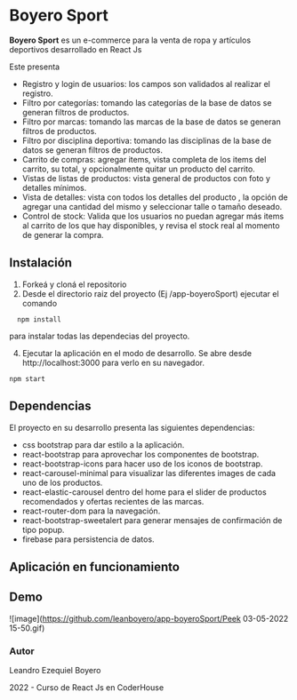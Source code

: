 # Boyero Sport 

**Boyero Sport** es  un e-commerce para la venta de ropa y artículos deportivos desarrollado en React Js

Este presenta 

 - Registro y login de usuarios: los campos son validados al realizar el registro.
- Filtro por categorías: tomando las categorías de la base de datos se generan filtros de productos.
- Filtro por marcas: tomando las marcas de la base de datos se generan filtros de productos.
- Filtro por disciplina deportiva: tomando las disciplinas de la base de datos se generan filtros de productos.
-  Carrito de compras:  agregar items, vista completa de los items del carrito, su total, y opcionalmente quitar un producto del carrito.
- Vistas de listas de productos: vista general de productos con foto y detalles mínimos.
- Vista de detalles: vista con todos los detalles del producto , la opción de agregar una cantidad del mismo y seleccionar talle o tamaño deseado.
-  Control de stock: Valida que los usuarios no puedan agregar más items al carrito de los que hay disponibles, y revisa el stock real al momento de generar la compra.

## Instalación

 1. Forkeá y cloná el repositorio
 2. Desde el directorio raiz del proyecto (Ej /app-boyeroSport) ejecutar el comando
 ```
   npm install
   ```
para instalar todas las dependecias del proyecto.
   
 4. Ejecutar la aplicación en el modo de desarrollo.
    Se abre desde http://localhost:3000 para verlo en su navegador.
   ```
   npm start
   ```
    

## Dependencias

El proyecto en su desarrollo presenta las siguientes dependencias:

- css bootstrap para dar estilo a la aplicación.
 - react-bootstrap para aprovechar los componentes de bootstrap. 
 - react-bootstrap-icons para hacer uso de los iconos de bootstrap.
 - react-carousel-minimal para visualizar las diferentes images de cada uno de los productos. 
 - react-elastic-carousel  dentro del home para el slider de productos recomendados y ofertas recientes de las marcas.
 - react-router-dom para la navegación.
 - react-bootstrap-sweetalert para generar mensajes de confirmación de tipo popup.
 - firebase  para persistencia de datos.


## Aplicación en funcionamiento
## Demo

![image](https://github.com/leanboyero/app-boyeroSport/Peek 03-05-2022 15-50.gif)

### Autor

Leandro Ezequiel Boyero

2022 - Curso de React Js en CoderHouse
